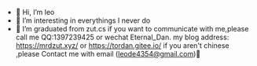 - 👋 Hi, I’m leo
- 👀 I’m interesting in everythings  I never do
- 💞️ I’m graduated from zut.cs
if you want to communicate with me,please call me QQ:1397239425 or wechat Eternal_Dan.
my blog address: https://mrdzut.xyz/ or https://tordan.gitee.io/
if you aren't chinese ,please Contact me with email (leode4354@gmail.com)🤭


